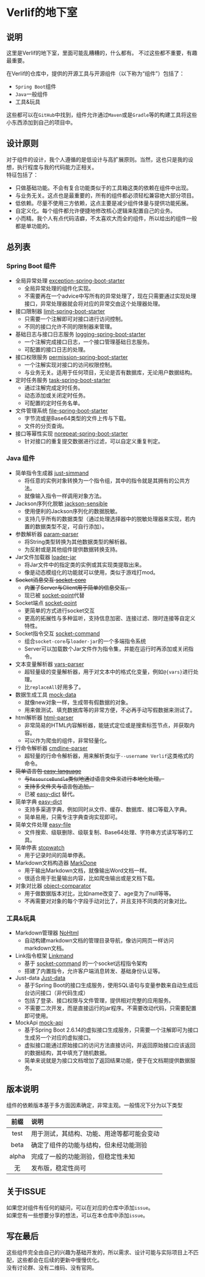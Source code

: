 # Verlif的地下室

## 说明

这里是Verlif的地下室，里面可能乱糟糟的，什么都有。 
不过这些都不重要，有趣最重要。

在Verlif的仓库中，提供的开源工具与开源组件（以下称为“组件”）包括了：

* `Spring Boot`组件
* `Java`一般组件
* 工具&玩具

这些都可以在`GitHub`中找到，组件允许通过`Maven`或是`Gradle`等的构建工具将这些小东西添加到自己的项目中。

## 设计原则

对于组件的设计，我个人遵循的是低设计与高扩展原则。当然，这也只是我的设想，执行程度与我的代码能力正相关。  
特征包括了：

* 只做基础功能。不会有复合功能类似于的工具箱这类的依赖在组件中出现。
* 与业务无关。这点也是最重要的，所有的组件都必须轻松兼容绝大部分项目。
* 低依赖。尽量不使用三方依赖，这点主要是减少组件体量与提供功能拓展。
* 自定义化。每个组件都允许便捷地修改核心逻辑来配置自己的业务。
* 小而精。我个人有点代码洁癖，不太喜欢大而全的组件，所以给出的组件一般都是单功能的。

## 总列表

### Spring Boot 组件

* 全局异常处理 [exception-spring-boot-starter](https://github.com/Verlif/exception-spring-boot-starter)
  * 全局异常处理的组件化实现。
  * 不需要再在一个advice中写所有的异常处理了，现在只需要通过实现处理接口，异常处理器就会将对应的异常交由这个处理器处理。
* 接口限制器 [limit-spring-boot-starter](https://github.com/Verlif/limit-spring-boot-starter)
  * 只需要一个注解即可对接口进行访问控制。
  * 不同的接口允许不同的限制器来管理。
* 基础日志与接口日志服务 [logging-spring-boot-starter](https://github.com/Verlif/logging-spring-boot-starter)
  * 一个注解完成接口日志，一个接口管理基础日志服务。
  * 可配置的接口日志的处理。
* 接口权限服务 [permission-spring-boot-starter](https://github.com/Verlif/permission-spring-boot-starter)
  * 一个注解实现对接口的访问权限控制。
  * 与业务无关。适用于任何项目，无论是否有数据库，无论用户数据结构。
* 定时任务服务 [task-spring-boot-starter](https://github.com/Verlif/task-spring-boot-starter)
  * 通过注解完成定时任务。
  * 动态添加或关闭定时任务。
  * 可配置的定时任务名单。
* 文件管理系统 [file-spring-boot-starter](https://github.com/Verlif/file-spring-boot-starter)
  * 字节流或是Base64类型的文件上传与下载。
  * 文件的分页查询。
* 接口等幂性实现 [norepeat-spring-boot-starter](https://github.com/Verlif/norepeat-spring-boot-starter)
  * 针对接口的重复提交数据进行过滤，可以自定义重复判定。

### Java 组件

* 简单指令生成器 [just-simmand](https://github.com/Verlif/just-simmand)
  * 将任意的实例对象转换为一个指令组，其中的指令就是其拥有的公共方法。
  * 就像输入指令一样调用对象方法。
* Jackson序列化脱敏 [jackson-sensible](https://github.com/Verlif/jackson-sensible)
  * 使用便利的Jackson序列化的数据脱敏。
  * 支持几乎所有的数据类型（通过处理选择器中的脱敏处理器来实现，若内置的数据类型不足，可自行添加）。
* 参数解析器 [param-parser](https://github.com/Verlif/param-parser)
  * 将String类型转换为其他数据类型的解析器。
  * 为反射或是其他组件提供数据转换支持。
* Jar文件加载器 [loader-jar](https://github.com/Verlif/loader-jar)
  * 将Jar文件中的指定类的实例或其实现类提取出来。
  * 像是动态模组化的功能就可以使用，类似于游戏打mod。
* ~~Socket消息交互 [socket-core](https://github.com/Verlif/socket-core)~~
  * ~~内置了Server与Client用于简单的信息交互。~~
  * 现已被 [socket-point](https://github.com/Verlif/socket-point)代替
* Socket端点 [socket-point](https://github.com/Verlif/socket-point)
  * 更简单的方式进行socket交互
  * 更高的拓展性与多种监听，支持信息加密、连接过滤、限时连接等自定义特性。
* Socket指令交互 [socket-command](https://github.com/Verlif/socket-command)
  * 组合`socket-core`与`loader-jar`的一个多端指令系统
  * Server可以加载数个Jar文件作为指令集，并能在运行时再添加或关闭指令。
* 文本变量解析器 [vars-parser](https://github.com/Verlif/vars-parser)
  * 超轻量级的变量解析器，用于对文本中的格式化变量，例如`@{vars}`进行处理。
  * 比`replaceAll`好用多了。
* 数据生成工具 [mock-data](https://github.com/Verlif/mock-data)
  * 就像new对象一样，生成带有假数据的对象。
  * 用来做测试、填充数据库等的非常方便，不必再手动写假数据来测试了。
* html解析器 [html-parser](https://github.com/Verlif/html-parser)
  * 非常简易的HTML内容解析器，能链式定位或是搜索标签节点，并获取内容。
  * 可以作为爬虫的组件，非常轻量化。
* 行命令解析器 [cmdline-parser](https://github.com/Verlif/cmdline-parser)
  * 超轻量的行命令解析器，用来解析类似于`--username Verlif`这类格式的命令。
* ~~简单语言包 [easy-language](https://github.com/Verlif/easy-language)~~
  * ~~与`ResourceBundle`类似地通过语言文件来进行本地化处理。~~
  * ~~支持多文件夹与语言包追加。~~
  * 已被 [easy-dict](https://github.com/Verlif/easy-dict) 替代。
* 简单字典 [easy-dict](https://github.com/Verlif/easy-dict)
  * 支持多渠道字典，例如同时从文件、缓存、数据库、接口等载入字典。
  * 简单易用，只需专注字典查询实现即可。
* 简单文件处理 [easy-file](https://github.com/Verlif/easy-file)
  * 文件搜索、级联删除、级联复制、Base64处理、字符串方式读写等的工具。
* 简单停表 [stopwatch](https://github.com/Verlif/stopwatch)
  * 用于记录时间的简单停表。
* Markdown文档构造器 [MarkDone](https://github.com/Verlif/mark-done)
  * 用于输出Markdown文档，就像输出Word文档一样。
  * 很适合用于批量输出内容，比如爬虫输出或是文档下载。
* 对象对比器 [object-comparator](https://github.com/Verlif/object-comparator)
  * 用于做数据版本对比，比如name改变了、age变为了null等等。
  * 不再需要对对象的每个字段手动对比了，并且支持不同类的对象对比。

### 工具&玩具

* Markdown管理器 [NoHtml](https://github.com/Verlif/NoHtml)
  * 自动构建markdown文档的管理目录导航，像访问网页一样访问markdown文档。
* Link指令框架 [Linkmand](https://github.com/Verlif/LinkmandServer)
  * 基于 [socket-command](https://github.com/Verlif/socket-command) 的一个socket远程指令架构
  * 搭建了内置指令，允许客户端消息转发、基础身份认证等。
* Just-data [Just-data](https://github.com/Verlif/just-data)
  * 基于Spring Boot的接口生成服务，使用SQL语句与变量参数来自动生成后台访问接口（非代码生成）
  * 包括了登录、接口权限与文件管理，提供相对完整的应用服务。
  * 不需要二次开发，而是直接运行的jar程序。不需要改动代码，只需要配置即可使用。
* MockApi [mock-api](https://github.com/Verlif/mock-api)
  * 基于Spring Boot 2.6.14的虚拟接口生成服务，只需要一个注解即可为接口生成另一个对应的虚拟接口。
  * 虚拟接口能通过原始接口的访问方法直接访问，并返回原始接口应该返回的数据结构，其中填充了随机数据。
  * 简单来说就是为接口文档增加了返回结果功能，便于在文档期提供数据服务。

## 版本说明

组件的依赖版本基于多方面因素确定，非常主观。一般情况下分为以下类型

|  前缀   | 说明                    |
|:-----:|:----------------------|
| test  | 用于测试，其结构、功能、用途等都可能会变动 |
| beta  | 确定了组件的功能与结构，但未经功能测验   |
| alpha | 完成了一般的功能测验，但稳定性未知     |
|   无   | 发布版，稳定性尚可             |

## 关于ISSUE

如果您对组件有任何的疑问，可以在对应的仓库中添加`issue`。  
如果您有一些想要分享的想法，可以在本仓库中添加`issue`。

## 写在最后

这些组件完全由自己的兴趣为基础开发的，所以需求、设计可能与实际项目上不匹配，这些都会在后续的更新中慢慢优化。  
没有讨论群、没有二维码、没有官网。
